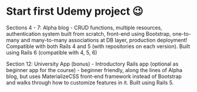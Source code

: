 # Start first Udemy project 😉

Sections 4 - 7: Alpha blog - CRUD functions, multiple resources, authentication system built from scratch, front-end using Bootstrap, one-to-many and many-to-many associations at DB layer, production deployment! Compatible with both Rails 4 and 5 (with repositories on each version). Built using Rails 6 (compatible with 4, 5, 6)

Section 12: University App (bonus) - Introductory Rails app (optional as beginner app for the course) - beginner friendly, along the lines of Alpha blog, but uses MaterializeCSS front-end framework instead of Bootstrap and walks through how to customize features in it. Built using Rails 5.
